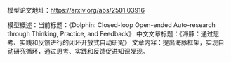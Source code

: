 模型论文地址：https://arxiv.org/abs/2501.03916

模型概述：当前标题：《Dolphin: Closed-loop Open-ended Auto-research through Thinking, Practice, and Feedback》
中文文章标题：《海豚：通过思考、实践和反馈进行的闭环开放式自动研究》
文章内容：提出海豚框架，实现自动研究循环，通过思考、实践和反馈促进知识发现。
